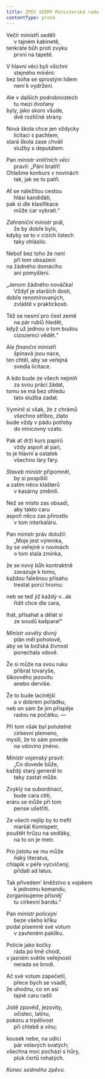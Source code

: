```yaml
---
title: ZPĚV SEDMÝ Ministerská rada
contentType: prose
---
```


Večír ministři seděli  
     v tajném kabinetě,  
tenkráte bůh proti zvyku  
     první na tapetě.

  

V hlavní věci byli všichni  
     stejného mínění:  
bez boha se sprostým lidem  
     není k vydržení.

  

Ale v dalších podrobnostech  
     tu mezi dvořany  
byly, jako skoro všude,  
     dvě rozličné strany.

  

Nová škola chce jen vždycky  
     licitaci s pachtem,  
stará škola zase chválí  
     služby s deputátem.

  

Pan _ministr vnitřních věcí_  
     pravil: „Páni bratří!  
Ohlašme konkurs v novinách  
     tak, jak se to patří.

  

Ať se náležitou cestou  
     hlásí kandidáti,  
pak si dle klasifikace  
     může car vybrati.“

  

_Zahraniční ministr_ prál,  
     že by dobře bylo,  
kdyby se to v cizích listech  
     taky ohlásilo.

  

Neboť bez toho že není  
     při tom obsazení  
na žádného domácího  
     ani pomyšlení.

  

„Jenom žádného nováčka!  
     Vždyť je starších dosti,  
dobře renomírovaných,  
     zvláště v praktickosti.

  

Též se nesmí pro čest země  
     na pár rublů hledět,  
když už jednou o tom budou  
     cizozemci vědět.“

  

Ale _finanční ministři_  
     špinavá jsou nace,  
ten chtěl, aby se veřejná  
     svedla licitace.

  

A kdo bude ze všech nejmíň  
     za svou práci žádat,  
tomu se má bez ohledu  
     tato služba zadat.

  

Vymínil si však, že z chrámů  
     všechno stříbro, zlato  
bude vždy v pádu potřeby  
     do mincovny vzato.

  

Pak ať drží kurs papírů  
     vždy aspoň al pari,  
to je hlavní a ostatek  
     všechno láry fáry.

  

_Staveb ministr_ připomněl,  
     by si pospíšili  
a zatím něco klášterů  
     v kasárny změnili.

  

Než se místo zas obsadí,  
     aby takto caru  
aspoň něco zas přirostlo  
     v tom interkaláru.

  

Pan ministr práv doložil:  
     „Moje jest výminka,  
by se veřejně v novinách  
     o tom stala zmínka,

  

že se nový bůh kontraktně  
     zavazuje k tomu,  
každou falešnou přísahu  
     trestat porcí hromu:

  

neb se teď již každý v…ák  
     řídit chce dle cara,

  

lhát, přísahat a dělat si  
     ze soudů kašpara!“

  

_Ministr osvěty_ divný  
     plán měl pohotově,  
aby se ta božská živnost  
     ponechala vdově.

  

Že si může na svou ruku  
     přibrat tovaryše,  
šikovného jezovitu  
     anebo derviše.

  

Že to bude lacinější  
     a v dobrém pořádku,  
neb on sám že jim přispěje  
     radou na počátku. —

  

Při tom však byl potutelné  
     církevní plemeno,  
myslil, že to sám povede  
     na vdovino jméno.

  

_Ministr vojenský_ pravil:  
     „Co dovede bůže,  
každý starý generál to  
     taky zastat může.

  

Zvyklý na subordinaci,  
     bude cara ctíti,  
eráru se může při tom  
     pense ušetřiti.

  

Ze všech nejlíp by to trefil  
     maršál Komispetr,  
pouštět hrůzu na sedláky,  
     na to on je metr.

  

Pro jistotu se mu může  
     ňáký literatus,  
chlapík v péře vycvičený,  
     přidati ad latus.

  

Tak přivedem’ kněžstvo s vojskem  
     k jednomu komandu,  
zorganisujeme přísněj’  
     tu církevní bandu.“

  

Pan _ministr policejní_  
     beze všeho křiku  
podal písemně své votum  
     v zavřeném paklíku.

  

Policie jako kočky  
     ráda po tmě chodí,  
v jasném světle veřejnosti  
     nerada se brodí.

  

Ač své votum zapečetil,  
     přece bych se vsadil,  
že uhodnu, co on asi  
     tajně caru radil:

  

Jistě zpověď, jezovity,  
     očistec, latinu,  
pokoru a trpělivost  
     při chlebě a vínu;

  

kousek nebe, na udici  
     pár volavých svatých;  
všechna moc pochází s hůry,  
     pluk čertů rohatých.

  

_Konec sedmého zpěvu._
